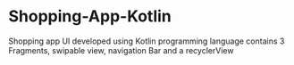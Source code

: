 # Shopping-App-Kotlin
Shopping app UI developed using Kotlin programming language  contains 3 Fragments, swipable view, navigation Bar and a recyclerView
